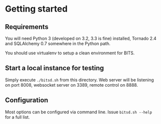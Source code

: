 Getting started
===============

Requirements
------------

You will need Python 3 (developed on 3.2, 3.3 is fine) installed,
Tornado 2.4 and SQLAlchemy 0.7 somewhere in the Python path.

You should use virtualenv to setup a clean environment for BITS.

Start a local instance for testing
----------------------------------

Simply execute `./bitsd.sh` from this directory. Web server will be listening on
port 8008, websocket server on 3389, remote control on 8888.

Configuration
-------------

Most options can be configured via command line. Issue `bitsd.sh --help`
for a full list.
